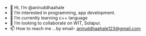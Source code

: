 - 👋 Hi, I’m @aniruddhaahale
- 👀 I’m interested in programming, app development. 
- 🌱 I’m currently learning c++ language
- 💞️ I’m looking to collaborate on WIT, Solapur.
- 📫 How to reach me ...by email- aniruddhaahale123@gmail.com

<!---
aniruddhaahale/aniruddhaahale is a ✨ special ✨ repository because its `README.md` (this file) appears on your GitHub profile.
You can click the Preview link to take a look at your changes.
--->
